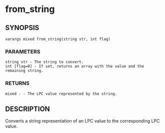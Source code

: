 # from_string

## SYNOPSIS

    varargs mixed from_string(string str, int flag)

### PARAMETERS

    string str - The string to convert.
    int [flag=0] - If set, returns an array with the value and the remaining string.

### RETURNS

    mixed - - The LPC value represented by the string.

## DESCRIPTION

Converts a string representation of an LPC value to the corresponding
LPC value.
